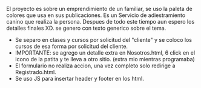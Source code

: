 El proyecto es sobre un emprendimiento de un familiar, se uso la paleta de colores que usa en sus publicaciones.
Es un Servicio de adiestramiento canino que realiza la persona.
Despues de todo este tiempo aun espero los detalles finales XD. se genero con texto generico sobre el tema.

- Se separo en clases y cursos por solicitud del "cliente" y se coloco los cursos de esa forma por solicitud del cliente.
- IMPORTANTE: se agrego un detalle extra en Nosotros.html, 6 click en el icono de la patita y te lleva a otro sitio. (extra mio mientras programaba)
- El formulario no realiza accion, una vez completo solo redirige a Registrado.html.
- Se uso JS para insertar header y footer en los html.
